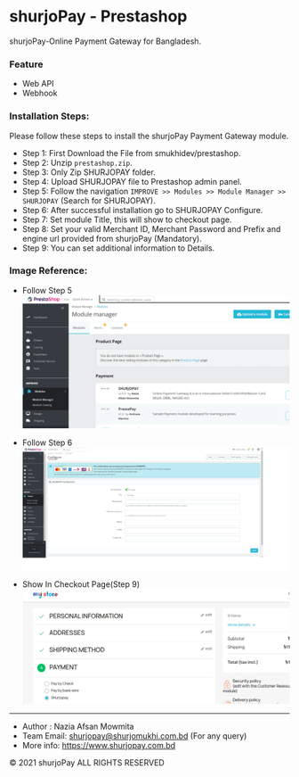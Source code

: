# shurjoPay - Prestashop

shurjoPay-Online Payment Gateway for Bangladesh. 


### Feature

  - Web API
  - Webhook

### Installation Steps:

Please follow these steps to install the shurjoPay Payment Gateway module.

- Step 1: First Download the File from smukhidev/prestashop.
- Step 2: Unzip `prestashop.zip`.
- Step 3: Only Zip SHURJOPAY folder.
- Step 4: Upload SHURJOPAY file to Prestashop admin panel.
- Step 5: Follow the navigation `IMPROVE >> Modules >> Module Manager >> SHURJOPAY` (Search for SHURJOPAY).
- Step 6: After successful installation go to SHURJOPAY Configure.
- Step 7: Set module Title, this will show to checkout page. 
- Step 8: Set your valid Merchant ID, Merchant Password and Prefix and engine url provided from shurjoPay (Mandatory). 
- Step 9: You can set additional information to Details.



### Image Reference:

* Follow Step 5
![SHURJOPAY in Prestashop Admin Panel](images/adminpanel.png)

* Follow Step 6
![SHURJOPAY Configure Page](images/config.png)

* Show In Checkout Page(Step 9)
![Checkout Page](images/checkout.png)


---------------------------------------------------------------------------------

- Author : Nazia Afsan Mowmita
- Team Email: shurjopay@shurjomukhi.com.bd (For any query)
- More info: https://www.shurjopay.com.bd

© 2021 shurjoPay ALL RIGHTS RESERVED
